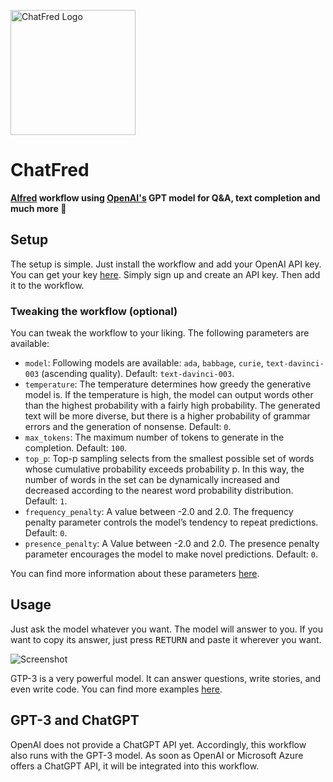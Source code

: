 <img src="https://raw.githubusercontent.com/chrislemke/chatfred/main/assets/images/chatfred.png" alt="ChatFred Logo" width="200" height="200"/><br>

# ChatFred
**[Alfred](https://www.alfredapp.com/) workflow using [OpenAI's](https://openai.com/) GPT model for Q&A, text completion and much more 🤖**

## Setup
The setup is simple. Just install the workflow and add your OpenAI API key. You can get your key [here](https://beta.openai.com/signup). Simply sign up and create an API key. Then add it to the workflow.

### Tweaking the workflow (optional)
You can tweak the workflow to your liking. The following parameters are available:
- `model`: Following models are available: `ada`, `babbage`, `curie`, `text-davinci-003` (ascending quality). Default: `text-davinci-003`.
- `temperature`: The temperature determines how greedy the generative model is. If the temperature is high, the model can output words other than the highest probability with a fairly high probability. The generated text will be more diverse, but there is a higher probability of grammar errors and the generation of nonsense. Default: `0`.
- `max_tokens`: The maximum number of tokens to generate in the completion. Default: `100`.
- `top_p`: Top-p sampling selects from the smallest possible set of words whose cumulative probability exceeds probability p. In this way, the number of words in the set can be dynamically increased and decreased according to the nearest word probability distribution. Default: `1`.
- `frequency_penalty`: A value between -2.0 and 2.0. The frequency penalty parameter controls the model’s tendency to repeat predictions. Default: `0`.
- `presence_penalty`: A Value between -2.0 and 2.0. The presence penalty parameter encourages the model to make novel predictions. Default: `0`.

 You can find more information about these parameters [here](https://platform.openai.com/docs/api-reference/completions/create).

## Usage
Just ask the model whatever you want. The model will answer to you. If you want to copy its answer, just press <kbd>RETURN</kbd> and paste it wherever you want.

![Screenshot](https://raw.githubusercontent.com/chrislemke/ChatFred/main/assets/images/screenshot.png)

GTP-3 is a very powerful model. It can answer questions, write stories, and even write code. You can find more examples [here](https://platform.openai.com/examples).

## GPT-3 and ChatGPT
OpenAI does not provide a ChatGPT API yet. Accordingly, this workflow also runs with the GPT-3 model. As soon as OpenAI or Microsoft Azure offers a ChatGPT API, it will be integrated into this workflow.

